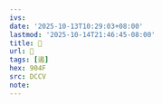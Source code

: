 ```yaml
---
ivs:
date: '2025-10-13T10:29:03+08:00'
lastmod: '2025-10-14T21:46:45-08:00'
title: 􂁃
url: 􂁃
tags: [遏]
hex: 904F
src: DCCV
note:
---
```

